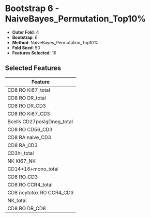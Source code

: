 # Bootstrap 6 - NaiveBayes_Permutation_Top10%

- **Outer Fold**: 4
- **Bootstrap**: 6
- **Method**: NaiveBayes_Permutation_Top10%
- **Fold Seed**: 50
- **Features Selected**: 16

## Selected Features

| Feature |
|---------|
| CD8 RO Ki67_total |
| CD8 RO DR_total |
| CD8 RO DR_CD3 |
| CD8  RO Ki67_CD3 |
| Bcells CD27posIgDneg_total |
| CD8 RO CD56_CD3 |
| CD8 RA naive_CD3 |
| CD8 RA_CD3 |
| CD3hi_total |
| NK Ki67_NK |
| CD14+16+mono_total |
| CD8 RO_CD3 |
| CD8 RO CCR4_total |
| CD8 ncytotox RO CCR4_CD3 |
| NK_total |
| CD8 RO DR_CD8 |
